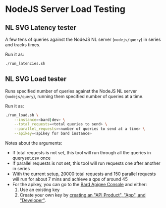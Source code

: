 # NodeJS Server Load Testing

## NL SVG Latency tester

A few tens of queries against the NodeJS NL server (`nodejs/query`) in series and tracks times.

Run it as:

```bash
./run_latencies.sh
```

## NL SVG Load tester

Runs specified number of queries against the NodeJS NL server (`nodejs/query`), running them specified number of queries at a time.

Run it as:

```bash
./run_load.sh \
    --instance=<bard|dev> \
    --total_requests=<total queries to send> \
    --parallel_requests=<number of queries to send at a time> \
    --apikey=<apikey for bard instance>
```

Notes about the arguments:

- If total requests is not set, this tool will run through all the queries in queryset.csv once
- If parallel requests is not set, this tool will run requests one after another in series
- With the current setup, 20000 total requests and 150 parallel requests will run for about 7 mins and achieve a qps of around 45
- For the apikey, you can go to the [Bard Apigee Console](https://pantheon.corp.google.com/apigee/apps?mods=-monitoring_api_staging&project=datcom-bard) and either:
  1. Use an existing key
  2. Create your own key by [creating an "API Product", "App", and "Developer"](https://cloud.google.com/apigee/docs/api-platform/security/api-keys).

